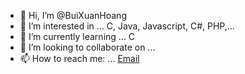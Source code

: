 - 👋 Hi, I’m @BuiXuanHoang
- 👀 I’m interested in ... C, Java, Javascript, C#, PHP,...
- 🌱 I’m currently learning ... C 
- 💞️ I’m looking to collaborate on ...
- 📫 How to reach me: ... [Email](heimertt7@gmail.com)